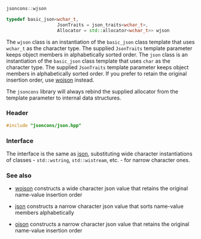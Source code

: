 ```c++
jsoncons::wjson

typedef basic_json<wchar_t,
                   JsonTraits = json_traits<wchar_t>,
                   Allocator = std::allocator<wchar_t>> wjson
```
The `wjson` class is an instantiation of the `basic_json` class template that uses `wchar_t` as the character type. The supplied `JsonTraits` template parameter keeps object members in alphabetically sorted order. The `json` class is an instantiation of the `basic_json` class template that uses `char` as the character type. The supplied `JsonTraits` template parameter keeps object members in alphabetically sorted order. If you prefer to retain the original insertion order, use [wojson](wojson) instead.

The `jsoncons` library will always rebind the supplied allocator from the template parameter to internal data structures.

### Header
```c++
#include "jsoncons/json.hpp"
```
### Interface

The interface is the same as [json](json), substituting wide character instantiations of classes - `std::wstring`, `std::wistream`, etc. - for narrow character ones.

### See also

- [wojson](wojson) constructs a wide character json value that retains the original name-value insertion order

- [json](json) constructs a narrow character json value that sorts name-value members alphabetically

- [ojson](ojson) constructs a narrow character json value that retains the original name-value insertion order


